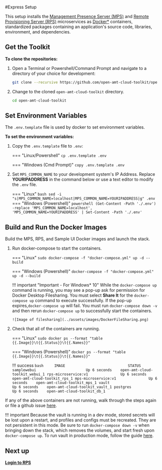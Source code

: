 #Express Setup

This setup installs the [Management Presence Server (MPS)](../Glossary.md#m) and [Remote Provisioning Server (RPS)](../Glossary.md#r) microservices as [Docker*](../Glossary.md#d) containers, standardized packages containing an application's source code, libraries, environment, and dependencies. 

## Get the Toolkit

**To clone the repositories:**

1. Open a Terminal or Powershell/Command Prompt and navigate to a directory of your choice for development:

    ``` bash
    git clone --recursive https://github.com/open-amt-cloud-toolkit/open-amt-cloud-toolkit --branch v1.2.0
    ```
  
2. Change to the cloned `open-amt-cloud-toolkit` directory.
    ``` bash
    cd open-amt-cloud-toolkit
    ```

## Set Environment Variables  

The  `.env.template` file is used by docker to set environment variables.

**To set the environment variables:**

1. Copy the `.env.template` file to `.env`:

    === "Linux/Powershell"
        ```
        cp .env.template .env
        ```
    
    === "Windows (Cmd Prompt)"
        ```
        copy .env.template .env
        ```

2. Set `MPS_COMMON_NAME` to your development system's IP Address. Replace **YOURIPADDRESS** in the command below or use a text editor to modify the `.env` file.

    === "Linux"
        ``` bash
        sed -i "s|MPS_COMMON_NAME=localhost|MPS_COMMON_NAME=YOURIPADDRESS|g" .env
        ```
    === "Windows (Powershell)"
        ``` powershell
        (Get-Content -Path './.env') -replace 'MPS_COMMON_NAME=localhost', 'MPS_COMMON_NAME=YOURIPADDRESS' | Set-Content -Path './.env'
        ```


## Build and Run the Docker Images

Build the MPS, RPS, and Sample UI Docker images and launch the stack.


1.  Run docker-compose to start the containers.
    
    === "Linux"
        ```
        sudo docker-compose -f "docker-compose.yml" up -d --build
        ```
    
    === "Windows (Powershell)"
        ```
        docker-compose -f "docker-compose.yml" up -d --build
        ```
    
    !!! important "Important - For Windows* 10"
        While the `docker-compose up` command is running, you may see a pop-up ask for permission for Docker Desktop Filesharing. You must select **Share It** for the `docker-compose up` command to execute successfully.  If the pop-up expires,`docker-compose up` will fail.  You must run `docker-compose down -v` and then rerun `docker-compose up` to successfully start the containers.

        ![Image of filesharing](../assets/images/DockerFileSharing.png)



2. Check that all of the containers are running.

    
    === "Linux"
        ```
        sudo docker ps --format "table {{.Image}}\t{{.Status}}\t{{.Names}}"
        ```
    
    === "Windows (Powershell)"
        ```
        docker ps --format "table {{.Image}}\t{{.Status}}\t{{.Names}}"
        ```
    
    !!! success
        ``` bash    
        IMAGE                             STATUS
        samplewebui                       Up 6 seconds    open-amt-cloud-toolkit_webui_1
        rps-microservice:v1               Up 6 seconds    open-amt-cloud-toolkit_rps_1
        mps-microservice:v1               Up 6 seconds    open-amt-cloud-toolkit_mps_1
        vault                             Up 6 seconds    open-amt-cloud-toolkit_vault_1
        postgres                          Up 6 seconds    open-amt-cloud-toolkit_db_1
        ```
    
If any of the above containers are not running, walk through the steps again or file a github issue [here]( https://github.com/open-amt-cloud-toolkit/open-amt-cloud-toolkit/issues).

!!! important
    Because the vault is running in a dev mode, stored secrets will be lost upon a restart, and profiles and configs must be recreated. They are not persistent in this mode. Be sure to run `docker-compose down -v` when bringing down the stack, which removes the volumes, and start fresh upon `docker-compose up`.  To run vault in production mode, follow the guide [here](./dockerLocal_prodVault.md).

## Next up
[**Login to RPS**](../General/loginToRPS.md)
